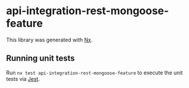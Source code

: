 # api-integration-rest-mongoose-feature

This library was generated with [Nx](https://nx.dev).

## Running unit tests

Run `nx test api-integration-rest-mongoose-feature` to execute the unit tests via [Jest](https://jestjs.io).
